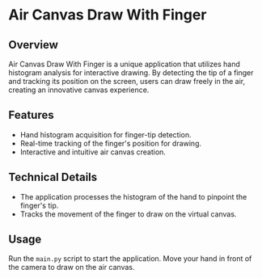 # Air Canvas Draw With Finger

## Overview
Air Canvas Draw With Finger is a unique application that utilizes hand histogram analysis for interactive drawing. By detecting the tip of a finger and tracking its position on the screen, users can draw freely in the air, creating an innovative canvas experience.

## Features
- Hand histogram acquisition for finger-tip detection.
- Real-time tracking of the finger's position for drawing.
- Interactive and intuitive air canvas creation.

## Technical Details
- The application processes the histogram of the hand to pinpoint the finger's tip.
- Tracks the movement of the finger to draw on the virtual canvas.

## Usage
Run the `main.py` script to start the application. Move your hand in front of the camera to draw on the air canvas.



